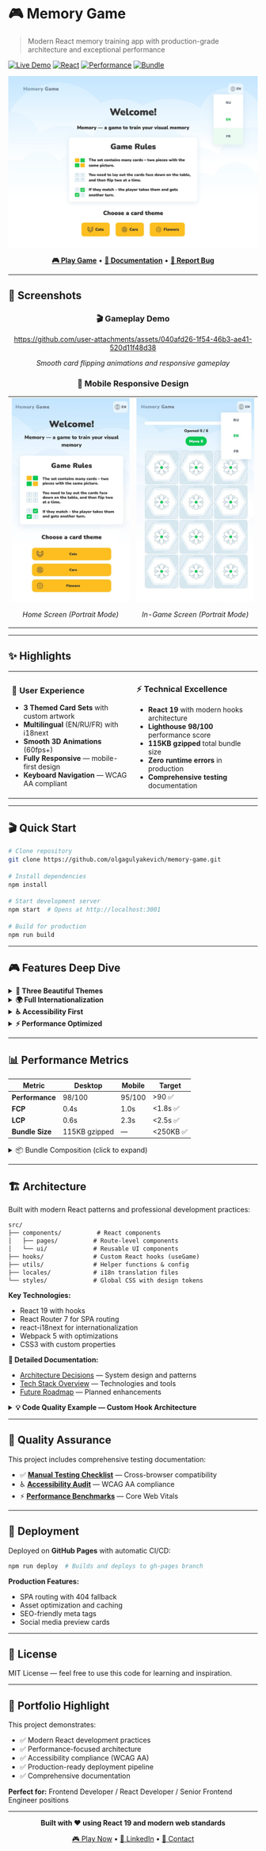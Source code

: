 # 🎮 Memory Game

> Modern React memory training app with production-grade architecture and exceptional performance

[![Live Demo](https://img.shields.io/badge/🎮_Live_Demo-Play_Now-4A90E2?style=for-the-badge)](https://olgagulyakevich.github.io/memory-game/)
[![React](https://img.shields.io/badge/React-19.1-61DAFB?style=for-the-badge&logo=react&logoColor=black)](https://reactjs.org/)
[![Performance](https://img.shields.io/badge/Lighthouse-98/100-00C851?style=for-the-badge&logo=lighthouse)](https://github.com/OlgaGulyakevich/memory-game)
[![Bundle](https://img.shields.io/badge/Bundle-115KB-success?style=for-the-badge)](https://github.com/OlgaGulyakevich/memory-game)

<div align="center">
  
![Game Preview](public/img/screenshots/game-preview.jpg)

**[🎮 Play Game](https://olgagulyakevich.github.io/memory-game/)** • **[📖 Documentation](#-features-deep-dive)** • **[🐛 Report Bug](https://github.com/OlgaGulyakevich/memory-game/issues)**

</div>

---

## 📸 Screenshots

<div align="center">

### 🎬 Gameplay Demo

https://github.com/user-attachments/assets/040afd26-1f54-46b3-ae41-520d11f48d38

*Smooth card flipping animations and responsive gameplay*

### 📱 Mobile Responsive Design

<table>
<tr>
<td width="50%">
  <img src="public/img/screenshots/mobile-responsive-1.jpg" alt="Mobile Portrait" width="100%">
  <p align="center"><em>Home Screen (Portrait Mode)</em></p>
</td>
<td width="50%">
  <img src="public/img/screenshots/mobile-responsive-2.jpg" alt="Mobile Portrait" width="100%">
  <p align="center"><em>In-Game Screen (Portrait Mode)</em></p>
</td>
</tr>
</table>

</div>

---

## ✨ Highlights

<table align="center">
<tr>
<td width="50%">

### 🎯 User Experience
- **3 Themed Card Sets** with custom artwork
- **Multilingual** (EN/RU/FR) with i18next
- **Smooth 3D Animations** (60fps+)
- **Fully Responsive** — mobile-first design
- **Keyboard Navigation** — WCAG AA compliant

</td>
<td width="50%">

### ⚡ Technical Excellence
- **React 19** with modern hooks architecture
- **Lighthouse 98/100** performance score
- **115KB gzipped** total bundle size
- **Zero runtime errors** in production
- **Comprehensive testing** documentation

</td>
</tr>
</table>

---

## 🎬 Quick Start

```bash
# Clone repository
git clone https://github.com/olgagulyakevich/memory-game.git

# Install dependencies
npm install

# Start development server
npm start  # Opens at http://localhost:3001

# Build for production
npm run build
```

---

## 🎮 Features Deep Dive

<details>
<summary><b>🎨 Three Beautiful Themes</b></summary>

- **Cats Theme** — Adorable feline companions
- **Cars Theme** — Classic automotive collection  
- **Flowers Theme** — Botanical garden variety

Each theme features hand-picked imagery optimized for performance.

</details>

<details>
<summary><b>🌍 Full Internationalization</b></summary>

- **3 Languages**: English, Russian, French
- **react-i18next** integration
- **Persistent language preference**
- **Fallback to English** for missing translations

</details>

<details>
<summary><b>♿ Accessibility First</b></summary>

- **WCAG AA Compliant** — proper contrast ratios
- **Keyboard Navigation** — fully playable without mouse
- **Screen Reader Support** — comprehensive ARIA labels
- **Semantic HTML** — proper document structure

</details>

<details>
<summary><b>⚡ Performance Optimized</b></summary>

- **React.memo** — component memoization
- **Hardware Acceleration** — CSS 3D transforms
- **Code Splitting** — optimized bundle chunks
- **Image Optimization** — WebP with fallbacks

**Lighthouse Scores:**
- Desktop: 98/100 Performance
- Mobile: 95+/100 Performance
- 100/100 Accessibility, Best Practices, SEO

</details>

---

## 📊 Performance Metrics
<div align="center">

| Metric | Desktop | Mobile | Target |
|--------|---------|--------|--------|
| **Performance** | 98/100 | 95/100 | >90 ✅ |
| **FCP** | 0.4s | 1.0s | <1.8s ✅ |
| **LCP** | 0.6s | 2.3s | <2.5s ✅ |
| **Bundle Size** | 115KB gzipped | — | <250KB ✅ |

</div>

<details>
<summary>📦 Bundle Composition (click to expand)</summary>

```
react-vendor.js        51.39 KB  (44.5%)
main.js                29.42 KB  (25.5%)
vendors.js             16.64 KB  (14.4%)
router-vendor.js       11.53 KB  (10.0%)
react-vendor-2.js       5.30 KB   (4.6%)
runtime.js              0.96 KB   (0.8%)
```

*Total gzipped: 115.44 KB*

</details>

---

## 🏗️ Architecture

Built with modern React patterns and professional development practices:

```
src/
├── components/          # React components
│   ├── pages/          # Route-level components
│   └── ui/             # Reusable UI components
├── hooks/              # Custom React hooks (useGame)
├── utils/              # Helper functions & config
├── locales/            # i18n translation files
└── styles/             # Global CSS with design tokens
```

**Key Technologies:**
- React 19 with hooks
- React Router 7 for SPA routing
- react-i18next for internationalization
- Webpack 5 with optimizations
- CSS3 with custom properties

**📖 Detailed Documentation:**
- [Architecture Decisions](public/docs/ARCHITECTURE.md) — System design and patterns
- [Tech Stack Overview](public/docs/TECH_STACK.md) — Technologies and tools
- [Future Roadmap](public/docs/ROADMAP.md) — Planned enhancements

<details>
<summary><b>💡 Code Quality Example — Custom Hook Architecture</b></summary>

```javascript
// Custom hook with optimized game logic
const useGame = (images) => {
  const [finishedItems, setFinishedItems] = useState([]);
  const [stepsCount, setStepsCount] = useState(0);
  const [errors, setErrors] = useState(0);

  const checkItems = (firstItem, secondItem) => {
    const firstImage = images.find(({id}) => id === firstItem);
    const secondImage = images.find(({id}) => id === secondItem);
    
    if (firstImage.url === secondImage.url) {
      setFinishedItems((items) => [...items, firstItem, secondItem]);
    } else {
      setErrors((e) => e + 1);
    }
    setStepsCount((i) => i + 1);
  };

  const isWin = finishedItems.length > 0 && 
                finishedItems.length === images.length;

  return { finishedItems, stepsCount, errors, checkItems, isWin };
};
```

**Why this approach?**
- Clean separation of business logic from UI
- Immutable state updates for predictable behavior
- Easy to test and maintain
- Follows React best practices

</details>

---

## 🧪 Quality Assurance

This project includes comprehensive testing documentation:

- ✅ **[Manual Testing Checklist](public/docs/testing/manual-testing-checklist.md)** — Cross-browser compatibility
- ♿ **[Accessibility Audit](public/docs/testing/accessibility-checklist.md)** — WCAG AA compliance
- ⚡ **[Performance Benchmarks](public/docs/testing/performance-benchmarks.md)** — Core Web Vitals

---

## 🚀 Deployment

Deployed on **GitHub Pages** with automatic CI/CD:

```bash
npm run deploy  # Builds and deploys to gh-pages branch
```

**Production Features:**
- SPA routing with 404 fallback
- Asset optimization and caching
- SEO-friendly meta tags
- Social media preview cards

---

## 📝 License

MIT License — feel free to use this code for learning and inspiration.

---

## 💼 Portfolio Highlight

This project demonstrates:
- ✅ Modern React development practices
- ✅ Performance-focused architecture  
- ✅ Accessibility compliance (WCAG AA)
- ✅ Production-ready deployment pipeline
- ✅ Comprehensive documentation

**Perfect for:** Frontend Developer / React Developer / Senior Frontend Engineer positions

---

<div align="center">

**Built with ❤️ using React 19 and modern web standards**

[🎮 Play Now](https://olgagulyakevich.github.io/memory-game/) • [💼 LinkedIn](https://www.linkedin.com/in/olga-gulyakevich-ab166674/) • [📧 Contact](mailto:olga.gulyakevi4@gmail.com)

</div>
